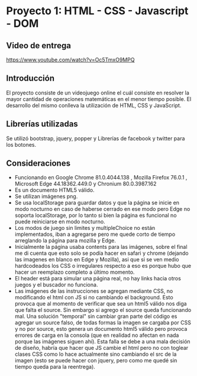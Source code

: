 # Proyecto 1:  HTML - CSS - Javascript - DOM

## **Video de entrega**
https://www.youtube.com/watch?v=Oc5TmxO9MPQ

## **Introducción**

El proyecto consiste de un videojuego online el cuál consiste en resolver la mayor cantidad de operaciones matemáticas en el menor tiempo posible. El desarrollo del mismo conlleva la utilización de HTML, CSS y JavaScript.

## **Librerías utilizadas**
Se utilizó bootstrap, jquery, popper y Librerías de facebook y twitter para los botones.

## **Consideraciones**
- Funcionando en Google Chrome 81.0.4044.138 , Mozilla Firefox 76.0.1 , Microsoft Edge 44.18362.449.0 y Chronium 80.0.3987.162
- Es un documento HTML5 válido.
- Se utilizan imágenes png.
- Se usa localStorage para guardar datos y que la página se inicie en modo nocturno en caso de haberse cerrado en ese modo pero Edge no soporta localStorage, por lo tanto si bien la página es funcional no puede reiniciarse en modo nocturno.
- Los modos de juego sin limites y multipleChoice no están implementados, iban a agregarse pero me quede corto de tiempo arreglando la página para mozilla y Edge.
- Inicialmente la página usaba contents para las imágenes, sobre el final me di cuenta que esto solo se podía hacer en safari y chrome (dejando las imagenes en blanco en Edge y Mozilla), asi que si se ven medio hardcodeados los CSS o irregulares respecto a eso es porque hubo que hacer un reemplazo completo a último momento.
- El header está para simular una página real, no hay links hacia otros juegos y el buscador no funciona.
- Las imágenes de las instrucciones se agregan mediante CSS, no modificando el html con JS si no cambiando el background. Esto provoca que al momento de verificar que sea un html5 válido nos diga que falta el source. Sin embargo si agrego el source queda funcionando mal. Una solución "temporal" sin cambiar gran parte del código es agregar un source falso, de todas formas la imagen se cargaba por CSS y no por source, esto genera un documento html5 válido pero provoca errores de carga en la consola (que en realidad no afectan en nada porque las imágenes siguen ahí). Esta falla se debe a una mala decisión de diseño, habría que hacer que JS cambie el html pero no con toglear clases CSS como lo hace actualmente sino cambiando el src de la imagen (esto se puede hacer con jquery, pero como me quedé sin tiempo queda para la reentrega).
